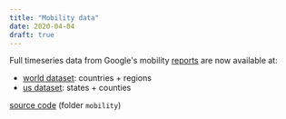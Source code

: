 ```yaml
---
title: "Mobility data"
date: 2020-04-04
draft: true
---
```


Full timeseries data from Google's mobility [reports](https://www.google.com/covid19/mobility/) are now available at:
- [world dataset](/mobility/world.json.gz): countries + regions
- [us dataset](/mobility/us.json.gz): states + counties

[source code](https://github.com/horaceg/covid19-analysis) (folder `mobility`)